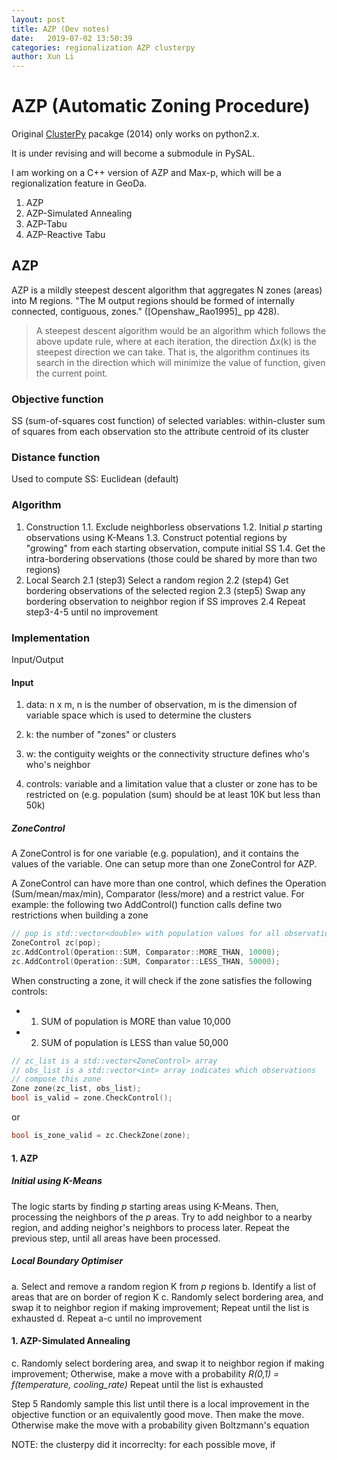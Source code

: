 ```yaml
---
layout: post
title: AZP (Dev notes)
date:   2019-07-02 13:50:39
categories: regionalization AZP clusterpy
author: Xun Li
---
```


# AZP (Automatic Zoning Procedure)

Original [ClusterPy](https://github.com/clusterpy/clusterpy) pacakge (2014) only works on python2.x.

It is under revising and will become a submodule in PySAL.

I am working on a C++ version of AZP and Max-p, which will be a regionalization feature in GeoDa. 

1. AZP
2. AZP-Simulated Annealing
3. AZP-Tabu
3. AZP-Reactive Tabu


## AZP

AZP is a mildly steepest descent algorithm that aggregates N zones (areas) into M regions. "The M output regions should be formed of internally connected, contiguous, zones." ([Openshaw_Rao1995]_ pp 428).

> A steepest descent algorithm would be an algorithm which follows the above update rule, where at each iteration, the direction ∆x(k) is the steepest direction we can take. That is, the algorithm continues its search in the direction which will minimize the value of function, given the current point.


### Objective function

SS (sum-of-squares cost function) of selected variables: within-cluster sum of squares from each observation sto the attribute centroid of its cluster


### Distance function

Used to compute SS: Euclidean (default)


### Algorithm

1. Construction
1.1. Exclude neighborless observations
1.2. Initial *p* starting observations using K-Means
1.3. Construct potential regions by "growing" from each starting observation, compute initial SS
1.4. Get the intra-bordering observations (those could be shared by more than two regions)
2. Local Search
  2.1 (step3) Select a random region
  2.2 (step4) Get bordering observations of the selected region
  2.3 (step5) Swap any bordering observation to neighbor region if SS improves
  2.4 Repeat step3-4-5 until no improvement


### Implementation

Input/Output

#### Input

1. data: n x m, n is the number of observation, m is the dimension of variable space which is used to determine the clusters

2. k: the number of "zones" or clusters

3. w: the contiguity weights or the connectivity structure defines who's who's neighbor

4. controls: variable and a limitation value that a cluster or zone has to be restricted on (e.g. population (sum) should be at least 10K but less than 50k)


##### ZoneControl

A ZoneControl is for one variable (e.g. population), and it contains the values of the variable. One can setup more than one ZoneControl for AZP.

A ZoneControl can have more than one control, which defines the
Operation (Sum/mean/max/min), Comparator (less/more) and a restrict
value. For example: the following two AddControl() function calls
define two restrictions when building a zone
```c++
// pop is std::vector<double> with population values for all observations.
ZoneControl zc(pop);
zc.AddControl(Operation::SUM, Comparator::MORE_THAN, 10000);
zc.AddControl(Operation::SUM, Comparator::LESS_THAN, 50000);
```

When constructing a zone, it will check if the zone satisfies the following controls:
* 1. SUM of population is MORE than value 10,000
* 2. SUM of population is LESS than value 50,000

```c++
// zc_list is a std::vector<ZoneControl> array
// obs_list is a std::vector<int> array indicates which observations
// compose this zone
Zone zone(zc_list, obs_list);
bool is_valid = zone.CheckControl();
```

or 
```C++
bool is_zone_valid = zc.CheckZone(zone);
```

#### 1. AZP

##### Initial using K-Means

The logic starts by finding *p* starting areas using K-Means. Then, processing the neighbors of the *p* areas. Try to add neighbor to a nearby region, and adding neighor's neighbors to process later. Repeat the previous step, until all areas have been processed.

##### Local Boundary Optimiser

a. Select and remove a random region K from *p* regions
b. Identify a list of areas that are on border of region K
c. Randomly select bordering area, and swap it to neighbor region if making improvement; Repeat until the list is exhausted
d. Repeat a-c until no improvement


#### 1. AZP-Simulated Annealing


c. Randomly select bordering area, and swap it to neighbor region if making improvement; Otherwise, make a move with a probability *R(0,1) = f(temperature, cooling_rate)* Repeat until the list is exhausted

Step 5 Randomly sample this list until there is a local improvement in the objective function or an equivalently good move. Then make the move. Otherwise make the move with a probability given Boltzmann's equation

NOTE: the clusterpy did it incorreclty: for each possible move, if